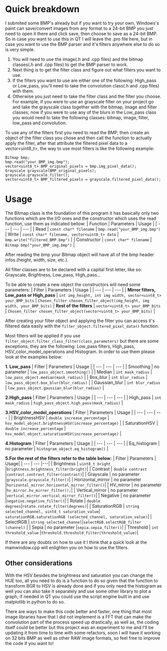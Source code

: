 # Quick breakdown

I submited some BMP's already but if you want to try your own, Windows's paint can save/convert images from any format to a 24-bit BMP you just need to open it there and click save, then choose to save as a 24-bit BMP.
So in case you want to use this in QT I will leave the .pro file here, but in case you want to use the BMP parser and it's filters anywhere else to do so is very simple.
1. You will need to use the image(.h and .cpp files) and the bitmap classes(.h and .cpp files) to get the BMP parser to work.
2. Next thing is to get the filter class and figure out what filters you want to use.
3. If the filters you want to use are either one of the following: High_pass or Low_pass, you'll need to take the convolution class(.h and .cpp files) with them.
4. Otherwise you just need to take the filter class and the filter you choose.
For example, if you were to use an grayscale filter on your project go and take the grayscale class together with the bitmap, image and filter classes, now if you were to use any of the blurs in the Low_pass class you would need to take the following classes: bitmap, image, filter, low_pass and convolution.

To use any of the filters first you need to read the BMP, then create an object of the filter class you chose and then call the function to actually apply the filter, after that attribute the filtered pixel data to a vector<uint8_t>, the way to use most filters is like the following example:

```
Bitmap bmp;
bmp.read("your_BMP_img.bmp");
vector<uint8_t> BMP_original_pixels = bmp.img_pixel_data();
Grayscale grayscale(BMP_original_pixels);
grayscale.grayscale_filter();
vector<uint8_t> BMP_filtered_pixels = grayscale.filtered_pixel_data();
```

# Usage

The Bitmap class is the foundation of this program it has basically only two functions which are the I/O ones and the constructor which uses the read function, use them as indicated bellow:
| Function | Parameters | Usage |
| --- | --- | --- |
| Read | `const char* filename`  | `bmp.read("your_BMP_img.bmp")`
| Write | `const char* filename, vector<uint8_t> data` | `bmp.write("filtered_BMP.bmp")` |
| Constructor | `const char* filename` | `Bitmap bmp("your_BMP_img.bmp")` |

After reading the bmp your Bitmap object will have all of the bmp header infos.(height, width, size, etc.).

All filter classes are to be declared with a capital first letter, like so: Grayscale, Brightness, Low_pass, High_pass...

To be able to create a new object the constructors will need some parameters:
| Filter | Parameters | Usage |
| --- | --- | --- |
| **Mirror filters, Low_pass or High_pass** | `int img_height, int img width, vector<uint8_t> your_BMP_bits`  | `Chosen_filter chosen_filter_object(img_height, img width, your_BMP_bits)`
| **Rest of the filters** | `vector<uint8_t> your_BMP_bits` | `Chosen_filter chosen_filter_object(vector<uint8_t> your_BMP_bits)` |

After creating your filter object and applying the filter you can access it's filtered data easily with the ```filter_object.filtered_pixel_data()``` function.

Most filters will be applied if you use ```filter_object.filter_class_filter(class_parameters)``` but there are some exceptions, they are the following: Low_pass filters, High_pass, HSV_color_model_operations and Histogram. In order to use them please look at the examples below:

**1. Low_pass**
| Filter | Parameters | Usage |
| --- | --- | --- |
| Smoothing | no parameter  | `low_pass_object.smoothing()` |
| Median | `int mask_radius` | `low_pass_object.median(mask_radius)` |
| Box_blur | `int blur_radius` | `low_pass_object.box_blur(blur_radius)` |
| Gaussian_blur | `int blur_radius` | `low_pass_object.gaussian_blur(blur_radius)` |

**2.High_pass**
| Filter | Parameters | Usage |
| --- | --- | --- |
| High_pass | `int mask_radius` | `high_pass_object.high_pass(mask_radius)` |

**3.HSV_color_model_operations**
| Filter | Parameters | Usage |
| --- | --- | --- |
| BrightnessHSV | `double increase_percentage` | `hsv_model_object.brightnessHSV(increase_percentage)` |
| SaturationHSV | `double increase_percentage` | `hsv_model_object.saturationHSV(increase_percentage)` |

**4.Histogram**
| Filter | Parameters | Usage |
| --- | --- | --- |
| Eq_histogram | no parameter | `histogram_object.eq_histogram()` |

**5.For the rest of the filters refer to the table below:**
| Filter | Parameters | Usage|
| --- | --- |---|
| Brightness | `uint8_t bright` |`brightness.brightness_filter(bright)`|
| Contrast | `double contrast` |`contrast.contrast_filter(contrast)`|
| Grayscale | no parameter |`grayscale.grayscale_filter()`|
| Horizontal_mirror | no parameter |`horizontal_mirror.horizontal_mirror_filter()`|
| HV_mirror | no parameter |`hv_mirror.hv_mirror_filter();`|
| Vertical_mirror | no parameter |`vertical_mirror.vertical_mirror_filter()`|
| Negative | no parameter |`negative.negative_filter()`|
| Rotate | `double degrees`|`rotate.rotate_filter(degrees)`|
| SaturationRGB | `string selected_channel, uint8_t saturation_value`|` saturationRGB.saturationRGB (selected_channel, saturation_value)`|
| SelectRGB | `string selected_channel`|`selectRGB.selectRGB_filter (channel)` |
| Sepia | no parameter |`sepia.sepia_filter()`|
| Threshold  | `int threshold_value` |`threshold.threshold_filter(threshold_value)`|

If there are any doubts on how to use it I think that a quick look at the mainwindow.cpp will enlighten you on how to use the filters.

## Other considerations
With the HSV besides the brightness and saturation you can change the HUE too, all you need to do is a function to do so given that the function to transform BGR to HSV is already done and if you only need the histogram as well you can also take it separately and use some other library to plot a graph, if needed in QT you could use the script engine built in and use matplotlib in python to do so.

There are ways to make this code better and faster, one thing that most image libraries have that I did not implement is a FFT that can make the convolution part of the process speed up drastically, as well as, the coding itself could be better but this project was an experiment to me and I'll be updating it from time to time with some refactors, soon I will have it working on 32 bits BMP as well as other RAW image formats, so feel free to improve the code if you want to!
